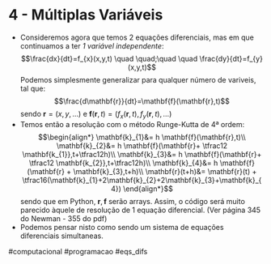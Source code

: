 # 4 - Múltiplas Variáveis
- Consideremos agora que temos 2 equações diferenciais, mas em que continuamos a ter *1 variável independente*:
$$\frac{dx}{dt}=f_{x}(x,y,t) \quad \quad;\quad \quad \frac{dy}{dt}=f_{y}(x,y,t)$$
Podemos simplesmente generalizar para qualquer número de variveis, tal que:
$$\frac{d\mathbf{r}}{dt}=\mathbf{f}(\mathbf{r},t)$$
sendo $\mathbf{r}=(x,y,\dots)$ e $\mathbf{f}(\mathbf{r},t)=(f_{x}(\mathbf{r},t),f_{y}(\mathbf{r},t),\dots)$
- Temos então a resolução com o método Runge-Kutta de 4ª ordem:
$$\begin{align*}
\mathbf{k}_{1}&= h \mathbf{f}(\mathbf{r},t)\\
\mathbf{k}_{2}&= h \mathbf{f}(\mathbf{r}+ \tfrac12 \mathbf{k_{1}},t+\tfrac12h)\\
\mathbf{k}_{3}&= h \mathbf{f}(\mathbf{r}+ \tfrac12 \mathbf{k_{2}},t+\tfrac12h)\\
\mathbf{k}_{4}&= h \mathbf{f}(\mathbf{r} + \mathbf{k}_{3},t+h)\\
\mathbf{r}(t+h)&= \mathbf{r}(t) + \tfrac16(\mathbf{k}_{1}+2\mathbf{k}_{2}+2\mathbf{k}_{3}+\mathbf{k}_{4})
\end{align*}$$
sendo que em Python, $\mathbf{r}, \mathbf{f}$ serão arrays. Assim, o código será muito parecido àquele de resolução de 1 equação diferencial. (Ver página 345 do Newman - 355 do pdf)
- Podemos pensar nisto como sendo um sistema de equações diferenciais simultaneas.

#computacional #programacao #eqs_difs 